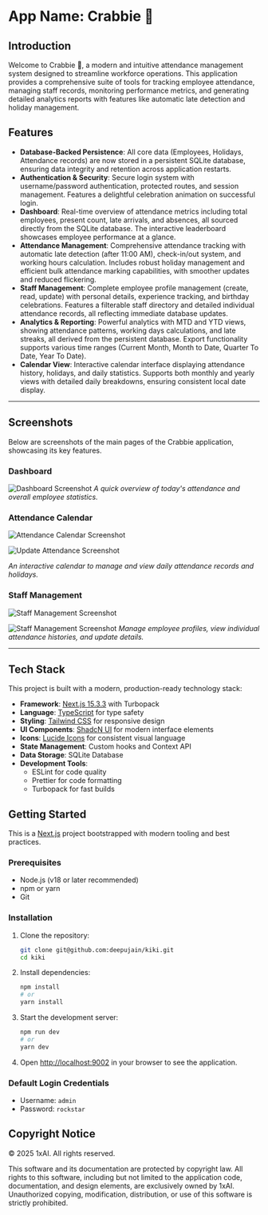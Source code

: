 # **App Name**: Crabbie 🦀

## Introduction

Welcome to Crabbie 🦀, a modern and intuitive attendance management system designed to streamline workforce operations. This application provides a comprehensive suite of tools for tracking employee attendance, managing staff records, monitoring performance metrics, and generating detailed analytics reports with features like automatic late detection and holiday management.

## Features

- **Database-Backed Persistence**: All core data (Employees, Holidays, Attendance records) are now stored in a persistent SQLite database, ensuring data integrity and retention across application restarts.
- **Authentication & Security**: Secure login system with username/password authentication, protected routes, and session management. Features a delightful celebration animation on successful login.
- **Dashboard**: Real-time overview of attendance metrics including total employees, present count, late arrivals, and absences, all sourced directly from the SQLite database. The interactive leaderboard showcases employee performance at a glance.
- **Attendance Management**: Comprehensive attendance tracking with automatic late detection (after 11:00 AM), check-in/out system, and working hours calculation. Includes robust holiday management and efficient bulk attendance marking capabilities, with smoother updates and reduced flickering.
- **Staff Management**: Complete employee profile management (create, read, update) with personal details, experience tracking, and birthday celebrations. Features a filterable staff directory and detailed individual attendance records, all reflecting immediate database updates.
- **Analytics & Reporting**: Powerful analytics with MTD and YTD views, showing attendance patterns, working days calculations, and late streaks, all derived from the persistent database. Export functionality supports various time ranges (Current Month, Month to Date, Quarter To Date, Year To Date).
- **Calendar View**: Interactive calendar interface displaying attendance history, holidays, and daily statistics. Supports both monthly and yearly views with detailed daily breakdowns, ensuring consistent local date display.

---

## Screenshots

Below are screenshots of the main pages of the Crabbie application, showcasing its key features.

### Dashboard

![Dashboard Screenshot](/public/images/dashboard.png)
*A quick overview of today's attendance and overall employee statistics.*

### Attendance Calendar

![Attendance Calendar Screenshot](/public/images/attendance_calendar.png)

![Update Attendance Screenshot](/public/images/mark_attendance.png)

*An interactive calendar to manage and view daily attendance records and holidays.*

### Staff Management

![Staff Management Screenshot](/public/images/allemployees.png)

![Staff Management Screenshot](/public/images/staff_management.png)
*Manage employee profiles, view individual attendance histories, and update details.*

---

## Tech Stack

This project is built with a modern, production-ready technology stack:

- **Framework**: [Next.js 15.3.3](https://nextjs.org/) with Turbopack
- **Language**: [TypeScript](https://www.typescriptlang.org/) for type safety
- **Styling**: [Tailwind CSS](https://tailwindcss.com/) for responsive design
- **UI Components**: [ShadcN UI](https://ui.shadcn.com/) for modern interface elements
- **Icons**: [Lucide Icons](https://lucide.dev/) for consistent visual language
- **State Management**: Custom hooks and Context API
- **Data Storage**: SQLite Database
- **Development Tools**: 
  - ESLint for code quality
  - Prettier for code formatting
  - Turbopack for fast builds

## Getting Started

This is a [Next.js](https://nextjs.org/) project bootstrapped with modern tooling and best practices.

### Prerequisites

- Node.js (v18 or later recommended)
- npm or yarn
- Git

### Installation

1. Clone the repository:
   ```bash
   git clone git@github.com:deepujain/kiki.git
   cd kiki
   ```

2. Install dependencies:
   ```bash
   npm install
   # or
   yarn install
   ```

3. Start the development server:
   ```bash
   npm run dev
   # or
   yarn dev
   ```

4. Open [http://localhost:9002](http://localhost:9002) in your browser to see the application.

### Default Login Credentials
- Username: `admin`
- Password: `rockstar`


## Copyright Notice

© 2025 1xAI. All rights reserved.

This software and its documentation are protected by copyright law. All rights to this software, including but not limited to the application code, documentation, and design elements, are exclusively owned by 1xAI. Unauthorized copying, modification, distribution, or use of this software is strictly prohibited.